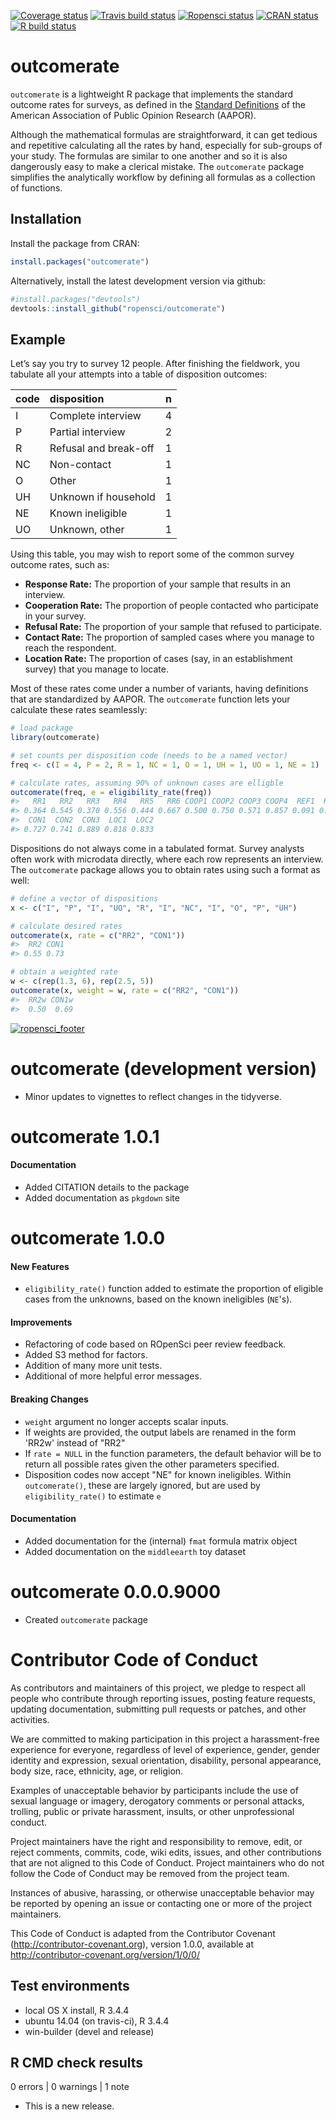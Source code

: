 
<!-- badges: start -->
[![Coverage
status](https://codecov.io/gh/ropensci/outcomerate/branch/master/graph/badge.svg)](https://codecov.io/github/ropensci/outcomerate?branch=master)
[![Travis build
status](https://travis-ci.org/ropensci/outcomerate.svg?branch=master)](https://travis-ci.org/ropensci/outcomerate)
[![Ropensci
status](https://badges.ropensci.org/213_status.svg)](https://github.com/ropensci/onboarding/issues/213)
[![CRAN
status](https://www.r-pkg.org/badges/version/outcomerate)](https://CRAN.R-project.org/package=outcomerate)
[![R build status](https://github.com/ropensci/outcomerate/workflows/R-CMD-check/badge.svg)](https://github.com/ropensci/outcomerate/actions)
<!-- badges: end -->

# outcomerate

`outcomerate` is a lightweight R package that implements the standard
outcome rates for surveys, as defined in the [Standard
Definitions](https://www.aapor.org/Standards-Ethics/Standard-Definitions-\(1\).aspx)
of the American Association of Public Opinion Research (AAPOR).

Although the mathematical formulas are straightforward, it can get
tedious and repetitive calculating all the rates by hand, especially for
sub-groups of your study. The formulas are similar to one another and so
it is also dangerously easy to make a clerical mistake. The
`outcomerate` package simplifies the analytically workflow by defining
all formulas as a collection of functions.

## Installation

Install the package from CRAN:

``` r
install.packages("outcomerate")
```

Alternatively, install the latest development version via github:

``` r
#install.packages("devtools")
devtools::install_github("ropensci/outcomerate")
```

## Example

Let’s say you try to survey 12 people. After finishing the fieldwork,
you tabulate all your attempts into a table of disposition outcomes:

| code | disposition           | n |
| :--- | :-------------------- | -: |
| I    | Complete interview    | 4 |
| P    | Partial interview     | 2 |
| R    | Refusal and break-off | 1 |
| NC   | Non-contact           | 1 |
| O    | Other                 | 1 |
| UH   | Unknown if household  | 1 |
| NE   | Known ineligible      | 1 |
| UO   | Unknown, other        | 1 |

Using this table, you may wish to report some of the common survey
outcome rates, such as:

  - **Response Rate:** The proportion of your sample that results in an
    interview.
  - **Cooperation Rate:** The proportion of people contacted who
    participate in your survey.
  - **Refusal Rate:** The proportion of your sample that refused to
    participate.
  - **Contact Rate:** The proportion of sampled cases where you manage
    to reach the respondent.
  - **Location Rate:** The proportion of cases (say, in an establishment
    survey) that you manage to locate.

Most of these rates come under a number of variants, having definitions
that are standardized by AAPOR. The `outcomerate` function lets your
calculate these rates seamlessly:

``` r
# load package
library(outcomerate)

# set counts per disposition code (needs to be a named vector)
freq <- c(I = 4, P = 2, R = 1, NC = 1, O = 1, UH = 1, UO = 1, NE = 1)

# calculate rates, assuming 90% of unknown cases are elligble
outcomerate(freq, e = eligibility_rate(freq))
#>   RR1   RR2   RR3   RR4   RR5   RR6 COOP1 COOP2 COOP3 COOP4  REF1  REF2  REF3 
#> 0.364 0.545 0.370 0.556 0.444 0.667 0.500 0.750 0.571 0.857 0.091 0.093 0.111 
#>  CON1  CON2  CON3  LOC1  LOC2 
#> 0.727 0.741 0.889 0.818 0.833
```

Dispositions do not always come in a tabulated format. Survey analysts
often work with microdata directly, where each row represents an
interview. The `outcomerate` package allows you to obtain rates using
such a format as well:

``` r
# define a vector of dispositions
x <- c("I", "P", "I", "UO", "R", "I", "NC", "I", "O", "P", "UH")

# calculate desired rates
outcomerate(x, rate = c("RR2", "CON1"))
#>  RR2 CON1 
#> 0.55 0.73

# obtain a weighted rate
w <- c(rep(1.3, 6), rep(2.5, 5))
outcomerate(x, weight = w, rate = c("RR2", "CON1"))
#>  RR2w CON1w 
#>  0.50  0.69
```

[![ropensci\_footer](https://ropensci.org/public_images/ropensci_footer.png)](https://ropensci.org)
# outcomerate (development version)

* Minor updates to vignettes to reflect changes in the tidyverse.

# outcomerate 1.0.1

#### Documentation

* Added CITATION details to the package
* Added documentation as `pkgdown` site

# outcomerate 1.0.0

#### New Features

* `eligibility_rate()` function added to estimate the proportion of eligible cases from the unknowns, based on the known ineligibles (`NE`'s).

#### Improvements

* Refactoring of code based on ROpenSci peer review feedback.
* Added S3 method for factors.
* Addition of many more unit tests.
* Additional of more helpful error messages.

#### Breaking Changes

* `weight` argument no longer accepts scalar inputs.
* If weights are provided, the output labels are renamed in the form 'RR2w' instead of "RR2"
* If `rate = NULL` in the function parameters, the default behavior will be to return all possible rates given the other parameters specified.
* Disposition codes now accept "NE" for known ineligibles. Within `outcomerate()`, these are largely ignored, but are used by `eligibility_rate()` to estimate `e`

#### Documentation

* Added documentation for the (internal) `fmat` formula matrix object
* Added documentation on the `middleearth` toy dataset

# outcomerate 0.0.0.9000

* Created `outcomerate` package
# Contributor Code of Conduct

As contributors and maintainers of this project, we pledge to respect all people who 
contribute through reporting issues, posting feature requests, updating documentation,
submitting pull requests or patches, and other activities.

We are committed to making participation in this project a harassment-free experience for
everyone, regardless of level of experience, gender, gender identity and expression,
sexual orientation, disability, personal appearance, body size, race, ethnicity, age, or religion.

Examples of unacceptable behavior by participants include the use of sexual language or
imagery, derogatory comments or personal attacks, trolling, public or private harassment,
insults, or other unprofessional conduct.

Project maintainers have the right and responsibility to remove, edit, or reject comments,
commits, code, wiki edits, issues, and other contributions that are not aligned to this 
Code of Conduct. Project maintainers who do not follow the Code of Conduct may be removed 
from the project team.

Instances of abusive, harassing, or otherwise unacceptable behavior may be reported by 
opening an issue or contacting one or more of the project maintainers.

This Code of Conduct is adapted from the Contributor Covenant 
(http://contributor-covenant.org), version 1.0.0, available at 
http://contributor-covenant.org/version/1/0/0/
## Test environments
* local OS X install, R 3.4.4
* ubuntu 14.04 (on travis-ci), R 3.4.4
* win-builder (devel and release)

## R CMD check results

0 errors | 0 warnings | 1 note

* This is a new release.
